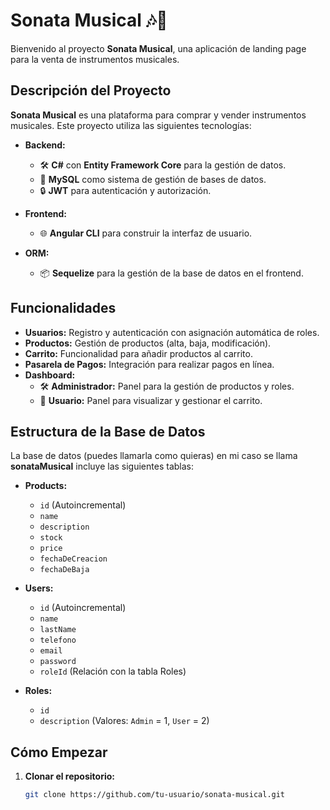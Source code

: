 # Sonata Musical 🎶🎸

Bienvenido al proyecto **Sonata Musical**, una aplicación de landing page para la venta de instrumentos musicales.

## Descripción del Proyecto

**Sonata Musical** es una plataforma para comprar y vender instrumentos musicales. Este proyecto utiliza las siguientes tecnologías:

- **Backend:** 
  - 🛠️ **C#** con **Entity Framework Core** para la gestión de datos.
  - 💾 **MySQL** como sistema de gestión de bases de datos.
  - 🔒 **JWT** para autenticación y autorización.

- **Frontend:**
  - 🌐 **Angular CLI** para construir la interfaz de usuario.

- **ORM:**
  - 📦 **Sequelize** para la gestión de la base de datos en el frontend.

## Funcionalidades

- **Usuarios:** Registro y autenticación con asignación automática de roles.
- **Productos:** Gestión de productos (alta, baja, modificación).
- **Carrito:** Funcionalidad para añadir productos al carrito.
- **Pasarela de Pagos:** Integración para realizar pagos en línea.
- **Dashboard:**
  - 🛠️ **Administrador:** Panel para la gestión de productos y roles.
  - 👤 **Usuario:** Panel para visualizar y gestionar el carrito.

## Estructura de la Base de Datos

La base de datos (puedes llamarla como quieras)  en mi caso se llama **sonataMusical** incluye las siguientes tablas:

- **Products:** 
  - `id` (Autoincremental)
  - `name`
  - `description`
  - `stock`
  - `price`
  - `fechaDeCreacion`
  - `fechaDeBaja`

- **Users:** 
  - `id` (Autoincremental)
  - `name`
  - `lastName`
  - `telefono`
  - `email`
  - `password`
  - `roleId` (Relación con la tabla Roles)

- **Roles:** 
  - `id`
  - `description` (Valores: `Admin` = 1, `User` = 2)

## Cómo Empezar

1. **Clonar el repositorio:**
   ```bash
   git clone https://github.com/tu-usuario/sonata-musical.git
